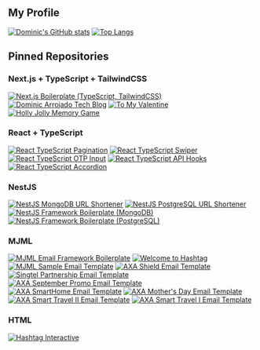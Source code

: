 ## My Profile

[![Dominic's GitHub stats](https://github-readme-stats.vercel.app/api?username=dominicarrojado&title_color=ffffff&text_color=ffffff&icon_color=999999&bg_color=2c2c34&border_radius=0&show_icons=true&include_all_commits=true&count_private=true)](https://github.com/dominicarrojado) [![Top Langs](https://github-readme-stats.vercel.app/api/top-langs/?username=dominicarrojado&title_color=ffffff&text_color=ffffff&icon_color=999999&bg_color=2c2c34&border_radius=0&layout=compact)](https://github.com/dominicarrojado)

## Pinned Repositories

### Next.js + TypeScript + TailwindCSS

[![Next.js Boilerplate (TypeScript, TailwindCSS)](https://github-readme-stats.vercel.app/api/pin/?username=dominicarrojado&repo=nextjs-typescript-tailwindcss-boilerplate&title_color=ffffff&text_color=ffffff&icon_color=999999&bg_color=2c2c34&border_radius=0)](https://github.com/dominicarrojado/nextjs-typescript-tailwindcss-boilerplate) [![Dominic Arrojado Tech Blog](https://github-readme-stats.vercel.app/api/pin/?username=dominicarrojado&repo=dominicarrojado.github.io&title_color=ffffff&text_color=ffffff&icon_color=999999&bg_color=2c2c34&border_radius=0)](https://github.com/dominicarrojado/dominicarrojado.github.io) [![To My Valentine](https://github-readme-stats.vercel.app/api/pin/?username=dominicarrojado&repo=hashtag-interactive-valentines-day-card-app&title_color=ffffff&text_color=ffffff&icon_color=999999&bg_color=2c2c34&border_radius=0)](https://github.com/dominicarrojado/hashtag-interactive-valentines-day-card-app) [![Holly Jolly Memory Game](https://github-readme-stats.vercel.app/api/pin/?username=dominicarrojado&repo=hashtag-interactive-christmas-game&title_color=ffffff&text_color=ffffff&icon_color=999999&bg_color=2c2c34&border_radius=0)](https://github.com/dominicarrojado/hashtag-interactive-christmas-game)

### React + TypeScript

[![React TypeScript Pagination](https://github-readme-stats.vercel.app/api/pin/?username=dominicarrojado&repo=react-typescript-pagination&title_color=ffffff&text_color=ffffff&icon_color=999999&bg_color=2c2c34&border_radius=0)](https://github.com/dominicarrojado/react-typescript-pagination) [![React TypeScript Swiper](https://github-readme-stats.vercel.app/api/pin/?username=dominicarrojado&repo=react-typescript-swiper&title_color=ffffff&text_color=ffffff&icon_color=999999&bg_color=2c2c34&border_radius=0)](https://github.com/dominicarrojado/react-typescript-swiper) [![React TypeScript OTP Input](https://github-readme-stats.vercel.app/api/pin/?username=dominicarrojado&repo=react-typescript-otp-input&title_color=ffffff&text_color=ffffff&icon_color=999999&bg_color=2c2c34&border_radius=0)](https://github.com/dominicarrojado/react-typescript-otp-input) [![React TypeScript API Hooks](https://github-readme-stats.vercel.app/api/pin/?username=dominicarrojado&repo=react-typescript-api-hooks&title_color=ffffff&text_color=ffffff&icon_color=999999&bg_color=2c2c34&border_radius=0)](https://github.com/dominicarrojado/react-typescript-api-hooks) [![React TypeScript Accordion](https://github-readme-stats.vercel.app/api/pin/?username=dominicarrojado&repo=react-typescript-accordion&title_color=ffffff&text_color=ffffff&icon_color=999999&bg_color=2c2c34&border_radius=0)](https://github.com/dominicarrojado/react-typescript-accordion)

### NestJS

[![NestJS MongoDB URL Shortener](https://github-readme-stats.vercel.app/api/pin/?username=dominicarrojado&repo=nestjs-mongodb-url-shortener&title_color=ffffff&text_color=ffffff&icon_color=999999&bg_color=2c2c34&border_radius=0)](https://github.com/dominicarrojado/nestjs-mongodb-url-shortener) [![NestJS PostgreSQL URL Shortener](https://github-readme-stats.vercel.app/api/pin/?username=dominicarrojado&repo=nestjs-postgres-url-shortener&title_color=ffffff&text_color=ffffff&icon_color=999999&bg_color=2c2c34&border_radius=0)](https://github.com/dominicarrojado/nestjs-postgres-url-shortener) [![NestJS Framework Boilerplate (MongoDB)](https://github-readme-stats.vercel.app/api/pin/?username=dominicarrojado&repo=nestjs-mongodb-boilerplate&title_color=ffffff&text_color=ffffff&icon_color=999999&bg_color=2c2c34&border_radius=0)](https://github.com/dominicarrojado/nestjs-mongodb-boilerplate) [![NestJS Framework Boilerplate (PostgreSQL)](https://github-readme-stats.vercel.app/api/pin/?username=dominicarrojado&repo=nestjs-postgres-boilerplate&title_color=ffffff&text_color=ffffff&icon_color=999999&bg_color=2c2c34&border_radius=0)](https://github.com/dominicarrojado/nestjs-postgres-boilerplate)

### MJML

[![MJML Email Framework Boilerplate](https://github-readme-stats.vercel.app/api/pin/?username=dominicarrojado&repo=mjml-email-framework-boilerplate&title_color=ffffff&text_color=ffffff&icon_color=999999&bg_color=2c2c34&border_radius=0)](https://github.com/dominicarrojado/mjml-email-framework-boilerplate) [![Welcome to Hashtag](https://github-readme-stats.vercel.app/api/pin/?username=dominicarrojado&repo=hashtag-interactive-welcome-edm&title_color=ffffff&text_color=ffffff&icon_color=999999&bg_color=2c2c34&border_radius=0)](https://github.com/dominicarrojado/hashtag-interactive-welcome-edm) [![MJML Sample Email Template](https://github-readme-stats.vercel.app/api/pin/?username=dominicarrojado&repo=mjml-sample-edm&title_color=ffffff&text_color=ffffff&icon_color=999999&bg_color=2c2c34&border_radius=0)](https://github.com/dominicarrojado/mjml-sample-edm) [![AXA Shield Email Template](https://github-readme-stats.vercel.app/api/pin/?username=dominicarrojado&repo=axa-shield-edm&title_color=ffffff&text_color=ffffff&icon_color=999999&bg_color=2c2c34&border_radius=0)](https://github.com/dominicarrojado/axa-shield-edm) [![Singtel Partnership Email Template](https://github-readme-stats.vercel.app/api/pin/?username=dominicarrojado&repo=axa-singtel-edm&title_color=ffffff&text_color=ffffff&icon_color=999999&bg_color=2c2c34&border_radius=0)](https://github.com/dominicarrojado/axa-singtel-edm) [![AXA September Promo Email Template](https://github-readme-stats.vercel.app/api/pin/?username=dominicarrojado&repo=axa-september-promo-edm&title_color=ffffff&text_color=ffffff&icon_color=999999&bg_color=2c2c34&border_radius=0)](https://github.com/dominicarrojado/axa-september-promo-edm) [![AXA SmartHome Email Template](https://github-readme-stats.vercel.app/api/pin/?username=dominicarrojado&repo=axa-smart-home-edm&title_color=ffffff&text_color=ffffff&icon_color=999999&bg_color=2c2c34&border_radius=0)](https://github.com/dominicarrojado/axa-smart-home-edm) [![AXA Mother's Day Email Template](https://github-readme-stats.vercel.app/api/pin/?username=dominicarrojado&repo=axa-mothers-day-edm&title_color=ffffff&text_color=ffffff&icon_color=999999&bg_color=2c2c34&border_radius=0)](https://github.com/dominicarrojado/axa-mothers-day-edm) [![AXA Smart Travel II Email Template](https://github-readme-stats.vercel.app/api/pin/?username=dominicarrojado&repo=axa-smart-travel-2-edm&title_color=ffffff&text_color=ffffff&icon_color=999999&bg_color=2c2c34&border_radius=0)](https://github.com/dominicarrojado/axa-smart-travel-2-edm) [![AXA Smart Travel I Email Template](https://github-readme-stats.vercel.app/api/pin/?username=dominicarrojado&repo=axa-smart-travel-edm&title_color=ffffff&text_color=ffffff&icon_color=999999&bg_color=2c2c34&border_radius=0)](https://github.com/dominicarrojado/axa-smart-travel-edm)

### HTML

[![Hashtag Interactive](https://github-readme-stats.vercel.app/api/pin/?username=dominicarrojado&repo=hashtag-interactive-website&title_color=ffffff&text_color=ffffff&icon_color=999999&bg_color=2c2c34&border_radius=0)](https://github.com/dominicarrojado/hashtag-interactive-website)
